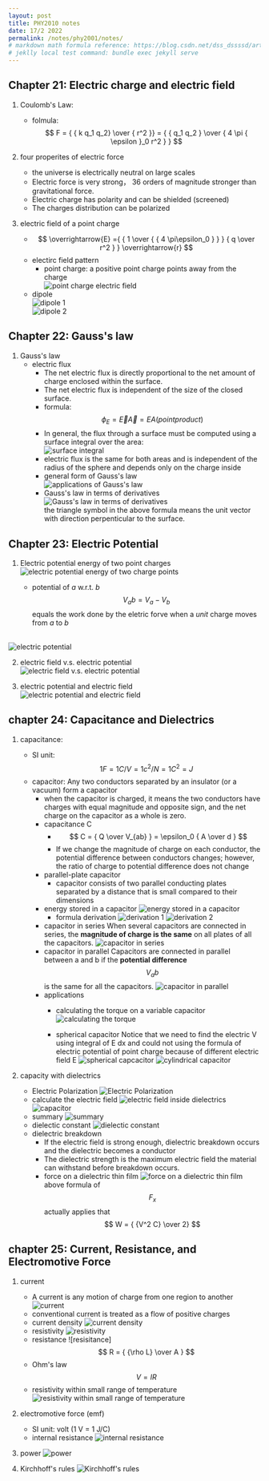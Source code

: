 ```yaml
---
layout: post
title: PHY2010 notes
date: 17/2 2022
permalink: /notes/phy2001/notes/
# markdown math formula reference: https://blog.csdn.net/dss_dssssd/article/details/82692894
# jeklly local test command: bundle exec jekyll serve
---
```


## Chapter 21: Electric charge and electric field

1. Coulomb's Law:
   - folmula: $$ F = { { k q_1 q_2} \over { r^2 }} = { { q_1 q_2 } \over { 4 \pi { \epsilon }_0  r^2 } } $$

2. four properites of electric force
   - the universe is electrically neutral on large scales
   - Electric force is very strong， 36 orders of magnitude stronger than gravitational force.
   - Electric charge has polarity and can be shielded (screened)
   - The charges distribution can be polarized

3. electric field of a point charge
   - $$ \overrightarrow{E} ={ { 1 \over { { 4 \pi\epsilon_0 } } }  { q \over r^2 } } \overrightarrow{r} $$
   - electirc field pattern
     - point charge: a positive point charge points away from the charge <br>
      ![point charge electric field](Assets/imgs/chap21_1.png)
   - dipole<br>
     ![dipole 1](Assets/imgs/chap21_2.png)
     <br>
     ![dipole 2](Assets/imgs/chap21_3.png)

## Chapter 22: Gauss's law

1. Gauss's law
   - electric flux
      - The net electric flux is directly proportional to the net amount of charge enclosed within the surface.
      - The net electric flux is independent of the size of the closed surface.
      - formula: $$ \phi_E = \overrightarrow{E} \overrightarrow{A} = E A (point product) $$
      - In general, the flux through a surface must be computed using a surface integral over the area:<br>
         ![surface integral](Assets/imgs/chap22_1.png)
      - electric flux is the same for both areas and is independent of the radius of the sphere and depends only on the charge inside
      - general form of Gauss's law<br>
         ![applications of Gauss's law](Assets/imgs/chap22_2.png)
      - Gauss's law in terms of derivatives<br>
         ![Gauss's law in terms of derivatives](Assets/imgs/chap22_3.png)
         <br>the triangle symbol in the above formula means the unit vector with direction perpenticular to the surface.

## Chapter 23: Electric Potential

1. Electric potential energy of two point charges <br>
![electric potential energy of two charge points](Assets/imgs/chap23_1.png)<br>

   - potential of *a* w.r.t. *b* $$V_ab = V_a - V_b$$ equals the work done by the eletric forve when a *unit* charge moves from *a* to *b*

<br>![electric potential](Assets/imgs/chap23_2.png)<br>

2. electric field v.s. electric potential
<br>![electric field v.s. electric potential](Assets/imgs/chap23_3.png)<br>

3. electric potential and electric field
<br>![electric potential and electric field](Assets/imgs/chap23_4.png)<br>

## chapter 24: Capacitance and Dielectrics

1. capacitance:
   - SI unit: $$ 1 F = 1 C/V = 1 c^2 / N = 1 C^2 = J $$
   - capacitor: Any two conductors separated by an insulator (or a vacuum) form a capacitor
     - when the capacitor is charged, it means the two conductors have charges with equal magnitude and opposite sign, and the net charge on the capacitor as a whole is zero.
     - capacitance C
       - $$ C = { Q \over V_{ab} } = \epsilon_0 { A \over d } $$
       - If we change the magnitude of charge on each conductor, the potential difference between conductors changes; however, the ratio of charge to potential difference does not change
     - parallel-plate capacitor
       - capacitor consists of two parallel conducting plates separated by a distance that is small compared to their dimensions <br>
     - energy stored in a capacitor
       ![energy stored in a capacitor](Assets/imgs/chap24_2.png)
       - formula derivation
         ![derivation 1](Assets/imgs/chap24_3.png)
         ![derivation 2](Assets/imgs/chap24_4.png)
     - capacitor in series
       When several capacitors are connected in series, the **magnitude of charge is the same** on all plates of all the capacitors.
       ![capacitor in series](Assets/imgs/chap24_5.png)
     - capacitor in parallel
       Capacitors are connected in parallel between a and b if the **potential difference** $$ V_ab $$ is the same for all the capacitors. 
       ![capacitor in parallel](Assets/imgs/chap24_5.png)
     - applications
       - calculating the torque on a variable capacitor
         ![calculating the torque](Assets/imgs/chap24_7.png)

       - spherical capacitor
         Notice that we need to find the electric V using integral of E dx and could not using the formula of electric potential of point charge because of different electric field E
         ![spherical capcacitor](Assets/imgs/chap24_8.png)
         ![cylindrical capacitor](Assets/imgs/chap24_9.png)

2. capacity with dielectrics
   - Electric Polarization
      ![Electric Polarization](Assets/imgs/chap24_10.png)
   - calculate the electric field
      ![electric field inside dielectrics](Assets/imgs/chap24_11.png)
      ![capacitor](Assets/imgs/chap24_12.png)
   - summary
      ![summary](Assets/imgs/chap24_13.png)
   - dielectic constant
      ![dielectic constant](Assets/imgs/chap24_14.png)
   - dielectric breakdown
      - If the electric field is strong enough, dielectric breakdown occurs and the dielectric becomes a conductor
      - The dielectric strength is the maximum electric field the material can withstand before breakdown occurs.
      - force on a dielectric thin film
       ![force on a dielectric thin film](Assets/imgs/chap24_15.png)
       <br>above formula of $$ F_x $$ actually applies that $$ W = { {V^2 C} \over  2} $$

## chapter 25: Current, Resistance, and Electromotive Force

1. current
   - A current is any motion of charge from one region to another
   ![current](Assets/imgs/chap25_1.png)
   - conventional current is treated as a flow of positive charges
   - current density
   ![current density](Assets/imgs/chap25_2.png)
   - resistivity
   ![resistivity](Assets/imgs/chap25_3.png)
   - resistance
   ![resisitance]
   $$ R = { {\rho L} \over A } $$
   - Ohm's law
   $$ V = I R $$
   - resistivity within small range of temperature
   ![resistivity within small range of temperature](Assets/imgs/chap25_4.png)

2. electromotive force (emf)
   - SI unit: volt (1 V = 1 J/C)
   - internal resistance
   ![internal resistance](Assets/imgs/chap25_5.png)

3. power
   ![power](Assets/imgs/chap25_6.png)

4. Kirchhoff's rules
   ![Kirchhoff's rules](Assets/imgs/chap25_7.png)